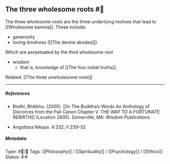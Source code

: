 ## The three wholesome roots  #🧠 

The three wholesome roots are the three underlying motives that lead to [[Wholesome kamma]]. These include:

- generosity
- loving-kindness ([[The devine abodes]])

Which are perpetuated by the third wholesome root

- wisdom
   -  that is, knowledge of [[The four nobel truths]]. 

Related: [[The three unwholesome roots]]

___

##### References

- Bodhi, Bhikkhu. (2005). [[In The Buddha’s Words An Anthology of Discorces from the Pali Canon Chapter V. THE WAY TO A FORTUNATE REBIRTH]] (Location 2605). Somerville, MA: _Wisdom Publications_.

- Anguttara Nikaya. 4:232; II 230–32

##### Metadata
Type: #🔵/🔵 
Tags: [[Philosophy]] / [[Spirituality]] / [[Psychology]] / [[Ethics]] 
Status: #☀️ 